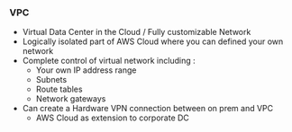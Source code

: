 ### VPC 

- Virtual Data Center in the Cloud / Fully customizable Network
- Logically isolated part of AWS Cloud where you can defined your own network 
- Complete control of virtual network including :
  - Your own IP address range 
  - Subnets 
  - Route tables 
  - Network gateways 
- Can create a Hardware VPN connection between on prem and VPC
  - AWS Cloud as extension to corporate DC